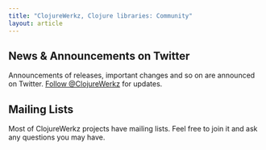 ```yaml
---
title: "ClojureWerkz, Clojure libraries: Community"
layout: article
---
```


## News & Announcements on Twitter

Announcements of releases, important changes and so on are announced on Twitter. <a href="https://twitter.com/clojurewerkz" class="twitter-follow-button" data-show-count="false" data-lang="en">Follow @ClojureWerkz</a> for updates.</p>


## Mailing Lists

Most of ClojureWerkz projects have mailing lists. Feel free to join it and ask any questions you may have.
